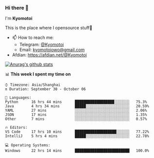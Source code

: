 ### Hi there 👋

I'm **Kyomotoi**

This is the place where I opensource stuff🤺

- 📫 How to reach me: 
    - Telegram: [@Kyomotoi](https://t.me/Kyomotoi)
    - Email: <kyomotoiowo@gmail.com>
- Afdian: <https://afdian.net/@Kyomotoi>

[![Anurag's github stats](https://github-readme-stats.vercel.app/api?username=kyomotoi)](https://github.com/anuraghazra/github-readme-stats)

📊 **This week I spent my time on**
<!--START_SECTION:waka-->
```text
⌚︎ Timezone: Asia/Shanghai
🔛 Duration: September 30 - October 06

💬 Languages: 
Python      16 hrs 44 mins      ██████████████████░░░░░░░   75.3% 
Java        4 hrs 34 mins       █████░░░░░░░░░░░░░░░░░░░░   20.59% 
YAML        27 mins             ░░░░░░░░░░░░░░░░░░░░░░░░░   2.06% 
JSON        17 mins             ░░░░░░░░░░░░░░░░░░░░░░░░░   1.35% 
Other       7 mins              ░░░░░░░░░░░░░░░░░░░░░░░░░   0.57%

🔥 Editors: 
VS Code     17 hrs 10 mins      ███████████████████░░░░░░   77.22% 
IntelliJ    5 hrs 4 mins        █████░░░░░░░░░░░░░░░░░░░░   22.78%

💻 Operating Systems: 
Windows     22 hrs 14 mins      █████████████████████████   100.0%
```
<!--END_SECTION:waka-->
